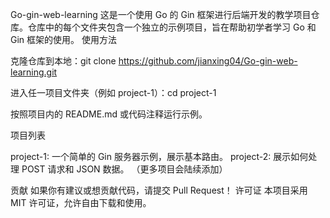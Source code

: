 Go-gin-web-learning
  这是一个使用 Go 的 Gin 框架进行后端开发的教学项目仓库。仓库中的每个文件夹包含一个独立的示例项目，旨在帮助初学者学习 Go 和 Gin 框架的使用。
使用方法

克隆仓库到本地：git clone https://github.com/jianxing04/Go-gin-web-learning.git


进入任一项目文件夹（例如 project-1）：cd project-1


按照项目内的 README.md 或代码注释运行示例。

项目列表

project-1: 一个简单的 Gin 服务器示例，展示基本路由。
project-2: 展示如何处理 POST 请求和 JSON 数据。
（更多项目会陆续添加）

贡献
  如果你有建议或想贡献代码，请提交 Pull Request！
许可证
  本项目采用 MIT 许可证，允许自由下载和使用。